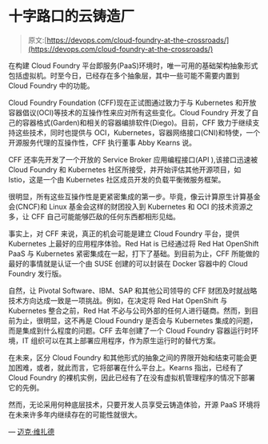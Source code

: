 # 十字路口的云铸造厂

> 原文:[https://devops.com/cloud-foundry-at-the-crossroads/](https://devops.com/cloud-foundry-at-the-crossroads/)

在构建 Cloud Foundry 平台即服务(PaaS)环境时，唯一可用的基础架构抽象形式包括虚拟机。时至今日，已经存在多个抽象层，其中一些可能不需要内置到 Cloud Foundry 中的功能。

Cloud Foundry Foundation (CFF)现在正试图通过致力于与 Kubernetes 和开放容器倡议(OCI)等技术的互操作性来应对所有这些变化。Cloud Foundry 开发了自己的容器格式(Garden)和相关的容器编排软件(Diego)。目前，CFF 致力于继续支持这些技术，同时也提供与 OCI，Kubernetes，容器网络接口(CNI)和特使，一个开源服务代理的互操作性，CFF 执行董事 Abby Kearns 说。

CFF 还率先开发了一个开放的 Service Broker 应用编程接口(API ),该接口迅速被 Cloud Foundry 和 Kubernetes 社区所接受，并开始评估其他开源项目，如 Istio，这是一个由 Kubernetes 社区成员开发的负载平衡微服务框架。

很明显，所有这些互操作性是更紧密集成的第一步。毕竟，像云计算原生计算基金会(CNCF)和 Linux 基金会这样的财团投入到 Kubernetes 和 OCI 的技术资源之多，让 CFF 自己可能能够匹敌的任何东西都相形见绌。

事实上，对 CFF 来说，真正的机会可能是建立 Cloud Foundry 平台，提供 Kubernetes 上最好的应用程序体验。Red Hat is 已经通过将 Red Hat OpenShift PaaS 与 Kubernetes 紧密集成在一起，打下了基础。到目前为止，CFF 所能做的最好的事情就是认证一个由 SUSE 创建的可以封装在 Docker 容器中的 Cloud Foundry 发行版。

自然，让 Pivotal Software、IBM、SAP 和其他公司领导的 CFF 财团及时就战略技术方向达成一致是一项挑战。例如，在决定将 Red Hat OpenShift 与 Kubernetes 整合之前，Red Hat 不必与公司外部的任何人进行磋商。然而，到目前为止，很明显，这不再是 Cloud Foundry 是否会与 Kubernetes 集成的问题，而是集成到什么程度的问题。CFF 去年创建了一个 Cloud Foundry 容器运行时环境，IT 组织可以在其上部署应用程序，作为原生运行时的替代方案。

在未来，区分 Cloud Foundry 和其他形式的抽象之间的界限开始和结束可能会更加困难，或者，就此而言，它将部署在什么平台上。Kearns 指出，已经有了 Cloud Foundry 的裸机实例，因此已经有了在没有虚拟机管理程序的情况下部署它的先例。

然而，无论采用何种底层技术，只要开发人员享受云铸造体验，开源 PaaS 环境将在未来许多年内继续存在的可能性就很大。

— [迈克·维扎德](https://devops.com/author/mike-vizard/)